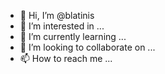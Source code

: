 - 👋 Hi, I’m @blatinis
- 👀 I’m interested in ...
- 🌱 I’m currently learning ...
- 💞️ I’m looking to collaborate on ...
- 📫 How to reach me ...

<!---
blatinis/blatinis is a ✨ special ✨ repository because its `README.md` (this file) appears on your GitHub profile.
You can click the Preview link to take a look at your changes.
--->
